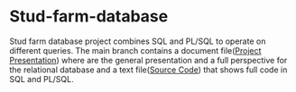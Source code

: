 # Stud-farm-database

Stud farm database project combines SQL and PL/SQL to operate on different queries. The main branch contains a document file([Project Presentation](Dani780-C/Stud-farm-database/232_Cirlan_Daniel_proiect.docx)) where are the general presentation and a full perspective for the relational database and a text file([Source Code](Dani780-C/Stud-farm-database/232_Cirlan_Daniel_sursa.txt)) that shows full code in SQL and PL/SQL.
